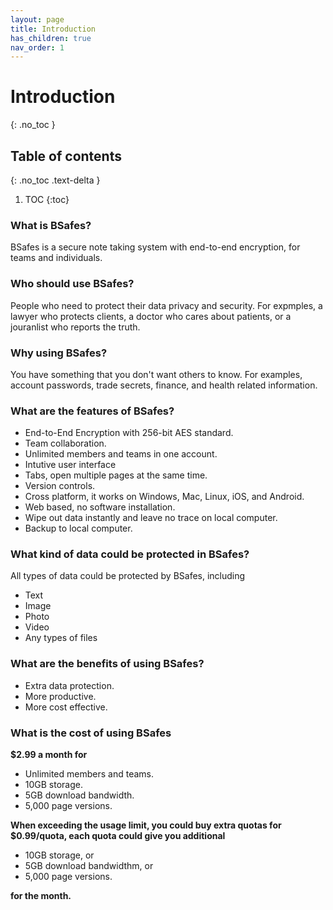 ```yaml
---
layout: page
title: Introduction 
has_children: true
nav_order: 1
---
```

# Introduction
{: .no_toc }

## Table of contents
{: .no_toc .text-delta }

1. TOC
{:toc}

### What is BSafes?
BSafes is a secure note taking system with end-to-end encryption, for teams and individuals.
### Who should use BSafes?
People who need to protect their data privacy and security. For expmples, a lawyer who protects clients, a doctor who cares about patients, or a jouranlist who reports the truth. 
### Why using BSafes?
You have something that you don't want others to know. For examples, account passwords, trade secrets, finance, and health related information.
### What are the features of BSafes?
* End-to-End Encryption with 256-bit AES standard.
* Team collaboration.
* Unlimited members and teams in one account.
* Intutive user interface
* Tabs, open multiple pages at the same time.
* Version controls.
* Cross platform, it works on Windows, Mac, Linux, iOS, and Android.
* Web based, no software installation.
* Wipe out data instantly and leave no trace on local computer.
* Backup to local computer.

### What kind of data could be protected in BSafes?
All types of data could be protected by BSafes, including
* Text
* Image
* Photo
* Video
* Any types of files 

### What are the benefits of using BSafes?
* Extra data protection.
* More productive.
* More cost effective.

### What is the cost of using BSafes
**$2.99 a month for** 
* Unlimited members and teams.
* 10GB storage.
* 5GB download bandwidth. 
* 5,000 page versions. 

**When exceeding the usage limit, you could buy extra quotas for $0.99/quota, each quota could give you additional**
* 10GB storage, or 
* 5GB download bandwidthm, or 
* 5,000 page versions.

**for the month.**
